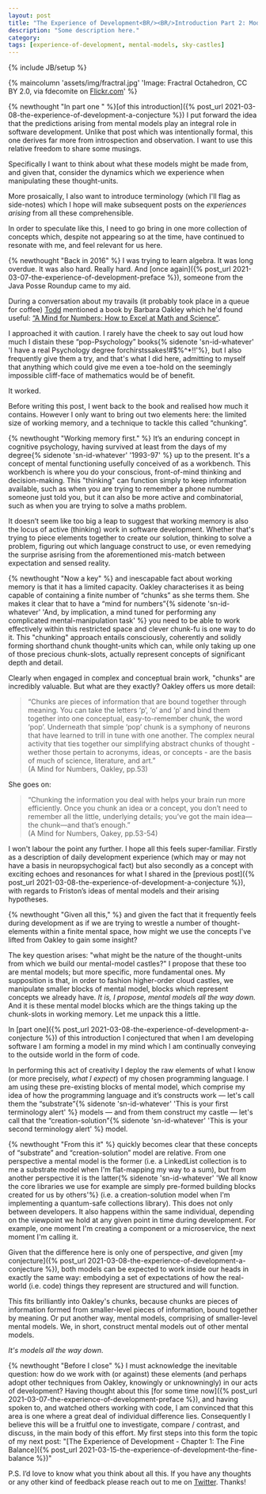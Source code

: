 ```yaml
---
layout: post
title: "The Experience of Development<BR/><BR/>Introduction Part 2: Models, All the Way Down"
description: "Some description here."
category:
tags: [experience-of-development, mental-models, sky-castles]
---
```

{% include JB/setup %}

{% maincolumn 'assets/img/fractral.jpg' 'Image: Fractral Octahedron, CC BY 2.0, via fdecomite on <a href="https://www.flickr.com/photos/fdecomite/5371928685/">Flickr.com</a>' %}

{% newthought "In part one " %}[of this introduction]({% post_url 2021-03-08-the-experience-of-development-a-conjecture %}) I put forward the idea that the predictions arising from mental models play an integral role in software development. Unlike that post which was intentionally formal, this one derives far more from introspection and observation. I want to use this relative freedom to share some musings. 

Specifically I want to think about what these models might be made from, and given that, consider the dynamics which we experience when manipulating these thought-units. 

More prosaically, I also want to introduce terminology (which I'll flag as side-notes) which I hope will make subsequent posts on the _experiences arising_ from all these comprehensible.

In order to speculate like this, I need to go bring in one more collection of concepts which, despite not appearing so at the time, have continued to resonate with me, and feel relevant for us here.

{% newthought "Back in 2016" %} I was trying to learn algebra.  It was long overdue.  It was also hard.  Really hard.  And [once again]({% post_url 2021-03-07-the-experience-of-development-preface %}), someone from the Java Posse Roundup came to my aid.

During a conversation about my travails (it probably took place in a queue for coffee) [Todd]() mentioned a book by Barbara Oakley which he'd found useful: [“A Mind for Numbers: How to Excel at Math and Science”](https://www.goodreads.com/book/show/18693655-a-mind-for-numbers).  

I approached it with caution. I rarely have the cheek to say out loud how much I distain these “pop-Psychology” books{% sidenote 'sn-id-whatever' 'I have a real Psychology degree forchirstssakes!#$%^*!!'%}, but I also frequently give them a try, and that's what I did here, admitting to myself that anything which could give me even a toe-hold on the seemingly impossible cliff-face of mathematics would be of benefit.

It worked.

Before writing this post, I went back to the book and realised how much it contains. However I only want to bring out two elements here: the limited size of working memory, and a technique to tackle this called “chunking”.

{% newthought "Working memory first." %} It’s an enduring concept in cognitive psychology, having survived  at least from the days of my degree{% sidenote 'sn-id-whatever' '1993-97' %} up to the present.  It's a concept of mental functioning usefully conceived of as a workbench.  This workbench is where you do your conscious, front-of-mind thinking and decision-making. This "thinking" can function simply to keep information available, such as when you are trying to remember a phone number someone just told you, but it can also be more active and combinatorial, such as when you are trying to solve a maths problem.

It doesn’t seem like too big a leap to suggest that working memory is also the locus of active (thinking) work in software development.  Whether that's trying to piece elements together to create our solution, thinking to solve a problem, figuring out which language construct to use, or even remedying the surprise asrising from the aforementioned mis-match between expectation and sensed reality.

{% newthought "Now a key" %} and inescapable fact about working memory is that it has a limited capacity.  Oakley characterises it as being capable of containing a finite number of “chunks” as she terms them. She makes it clear that to have a “mind for numbers”{% sidenote 'sn-id-whatever' 'And, by implication, a mind tuned for performing any complicated mental-manipulation task' %} you need to be able to work effectively within this restricted space and clever chunk-fu is one way to do it.  This "chunking" approach entails consciously, coherently and solidly forming shorthand chunk thought-units which can, while only taking up one of those precious chunk-slots, actually represent concepts of significant depth and detail.

Clearly when engaged in complex and conceptual brain work, "chunks" are incredibly valuable.  But what are they exactly? Oakley offers us more detail:

> “Chunks are pieces of information that are bound together through meaning. You can take the letters ‘p’, ‘o’ and ‘p’ and bind them together into one conceptual, easy-to-remember chunk, the word ‘pop’. Underneath that simple ‘pop’ chunk is a symphony of neurons that have learned to trill in tune with one another. The complex neural activity that ties together our simplifying abstract chunks of thought - wether those pertain to acronyms, ideas, or concepts - are the basis of much of science, literature, and art.”<BR/>(A Mind for Numbers, Oakley, pp.53)

She goes on: 

> “Chunking the information you deal with helps your brain run more efficiently. Once you chunk an idea or a concept, you don’t need to remember all the little, underlying details; you’ve got the main idea—the chunk—and that’s enough.”<BR/>(A Mind for Numbers, Oakey, pp.53-54)

I won't labour the point any further. I hope all this feels super-familiar.  Firstly as a description of daily development experience (which may or may not have a basis in neuropsychogical fact) but also secondly as a concept with exciting echoes and resonances for what I shared in the [previous post]({% post_url 2021-03-08-the-experience-of-development-a-conjecture %}), with regards to Friston’s ideas of mental models and their arising hypotheses.
 
{% newthought "Given all this," %} and given the fact that it frequently feels during development as if we are trying to wrestle a number of thought-elements within a finite mental space, how might we use the concepts I've lifted from Oakley to gain some insight? 

The key question arises: "what might be the nature of the thought-units from which we build our mental-model castles?" I propose that these too are mental models; but more specific, more fundamental ones.  My supposition is that, in order to fashion higher-order cloud castles, we manipulate smaller blocks of mental model, blocks which represent concepts we already have. _It is, I propose, mental models all the way down._ And it is these mental model blocks which are the things taking up the chunk-slots in working memory. Let me unpack this a little.  

In [part one]({% post_url 2021-03-08-the-experience-of-development-a-conjecture %}) of this introduction I conjectured that when I am developing software I am forming a model in my mind which I am continually conveying to the outside world in the form of code.

In performing this act of creativity I deploy the raw elements of what I know (or more precisely, _what I expect_) of my chosen programming language.  I am using these pre-existing blocks of mental model, which comprise my idea of how the programming language and it’s constructs work — let's call them the “substrate”{% sidenote 'sn-id-whatever' 'This is your first terminology alert' %} models — and from them construct my castle — let's call that the “creation-solution”{% sidenote 'sn-id-whatever' 'This is your second terminology alert' %} model.

{% newthought "From this it" %} quickly becomes clear that these concepts of “substrate” and “creation-solution” model are relative.  From one perspective a mental model is the former (i.e.  a LinkedList collection is to me a substrate model when I'm flat-mapping my way to a sum), but from another perspective it is the latter{% sidenote 'sn-id-whatever' 'We all know the core libraries we use for example are simply pre-formed building blocks created for us by others'%} (i.e. a creation-solution model when I'm implementing a quantum-safe collections library). This does not only between developers. It also happens within the same individual, depending on the viewpoint we hold at any given point in time during development.  For example, one moment I'm creating a component or a microservice, the next moment I'm calling it.

Given that the difference here is only one of perspective, _and_ given [my conjecture]({% post_url 2021-03-08-the-experience-of-development-a-conjecture %}), both models can be expected to work inside our heads in exactly the same way: embodying a set of expectations of how the real-world (i.e. code) things they represent are structured and  will function.

This fits brilliantly into Oakley's chunks, because chunks are pieces of information formed from smaller-level pieces of information, bound together by meaning.  Or put another way, mental models, comprising of smaller-level mental models.  We, in short, construct mental models out of other mental models. 

_It's models all the way down._

{% newthought "Before I close" %} I must acknowledge the inevitable question: how do we work with (or against) these elements (and perhaps adopt other techniques from Oakley, knowingly or unknowningly) in our acts of development?  Having thought about this [for some time now]({% post_url 2021-03-07-the-experience-of-development-preface %}), and having spoken to, and watched others working with code, I am convinced that this area is one where a great deal of individual difference lies.  Consequently I believe this will be a fruitful one to investigate, compare / contrast, and discuss, in the main body of this effort.  My first steps into this form the topic of my next post: "[The Experience of Development - Chapter 1: The Fine Balance]({% post_url 2021-03-15-the-experience-of-development-the-fine-balance %})"

P.S. I’d love to know what you think about all this. If you have any thoughts or any other kind of feedback please reach out to me on [Twitter](https://twitter.com/al94781).  Thanks!
